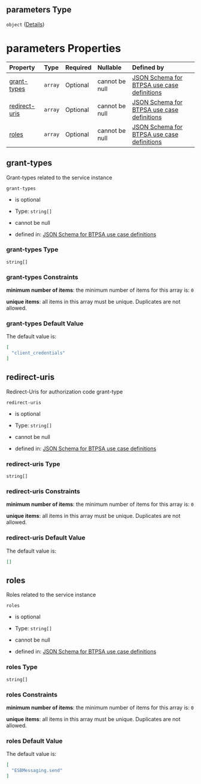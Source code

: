 ## parameters Type

`object` ([Details](btpsa-usecase-properties-services-items-allof-1-then-allof-57-then-allof-1-then-properties-parameters.md))

# parameters Properties

| Property                        | Type    | Required | Nullable       | Defined by                                                                                                                                                                                                                                                                                                    |
| :------------------------------ | :------ | :------- | :------------- | :------------------------------------------------------------------------------------------------------------------------------------------------------------------------------------------------------------------------------------------------------------------------------------------------------------ |
| [grant-types](#grant-types)     | `array` | Optional | cannot be null | [JSON Schema for BTPSA use case definitions](btpsa-usecase-properties-services-items-allof-1-then-allof-57-then-allof-1-then-properties-parameters-properties-grant-types.md "undefined#/properties/services/items/allOf/1/then/allOf/57/then/allOf/1/then/properties/parameters/properties/grant-types")     |
| [redirect-uris](#redirect-uris) | `array` | Optional | cannot be null | [JSON Schema for BTPSA use case definitions](btpsa-usecase-properties-services-items-allof-1-then-allof-57-then-allof-1-then-properties-parameters-properties-redirect-uris.md "undefined#/properties/services/items/allOf/1/then/allOf/57/then/allOf/1/then/properties/parameters/properties/redirect-uris") |
| [roles](#roles)                 | `array` | Optional | cannot be null | [JSON Schema for BTPSA use case definitions](btpsa-usecase-properties-services-items-allof-1-then-allof-57-then-allof-1-then-properties-parameters-properties-roles.md "undefined#/properties/services/items/allOf/1/then/allOf/57/then/allOf/1/then/properties/parameters/properties/roles")                 |

## grant-types

Grant-types related to the service instance

`grant-types`

*   is optional

*   Type: `string[]`

*   cannot be null

*   defined in: [JSON Schema for BTPSA use case definitions](btpsa-usecase-properties-services-items-allof-1-then-allof-57-then-allof-1-then-properties-parameters-properties-grant-types.md "undefined#/properties/services/items/allOf/1/then/allOf/57/then/allOf/1/then/properties/parameters/properties/grant-types")

### grant-types Type

`string[]`

### grant-types Constraints

**minimum number of items**: the minimum number of items for this array is: `0`

**unique items**: all items in this array must be unique. Duplicates are not allowed.

### grant-types Default Value

The default value is:

```json
[
  "client_credentials"
]
```

## redirect-uris

Redirect-Uris for authorization code grant-type

`redirect-uris`

*   is optional

*   Type: `string[]`

*   cannot be null

*   defined in: [JSON Schema for BTPSA use case definitions](btpsa-usecase-properties-services-items-allof-1-then-allof-57-then-allof-1-then-properties-parameters-properties-redirect-uris.md "undefined#/properties/services/items/allOf/1/then/allOf/57/then/allOf/1/then/properties/parameters/properties/redirect-uris")

### redirect-uris Type

`string[]`

### redirect-uris Constraints

**minimum number of items**: the minimum number of items for this array is: `0`

**unique items**: all items in this array must be unique. Duplicates are not allowed.

### redirect-uris Default Value

The default value is:

```json
[]
```

## roles

Roles related to the service instance

`roles`

*   is optional

*   Type: `string[]`

*   cannot be null

*   defined in: [JSON Schema for BTPSA use case definitions](btpsa-usecase-properties-services-items-allof-1-then-allof-57-then-allof-1-then-properties-parameters-properties-roles.md "undefined#/properties/services/items/allOf/1/then/allOf/57/then/allOf/1/then/properties/parameters/properties/roles")

### roles Type

`string[]`

### roles Constraints

**minimum number of items**: the minimum number of items for this array is: `0`

**unique items**: all items in this array must be unique. Duplicates are not allowed.

### roles Default Value

The default value is:

```json
[
  "ESBMessaging.send"
]
```

